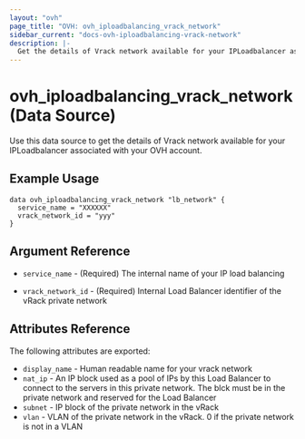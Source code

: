 ```yaml
---
layout: "ovh"
page_title: "OVH: ovh_iploadbalancing_vrack_network"
sidebar_current: "docs-ovh-iploadbalancing-vrack-network"
description: |-
  Get the details of Vrack network available for your IPLoadbalancer associated with your OVH account.
---
```


# ovh_iploadbalancing_vrack_network (Data Source)

Use this data source to get the details of Vrack network available for your IPLoadbalancer associated with your OVH account.

## Example Usage

```hcl
data ovh_iploadbalancing_vrack_network "lb_network" {
  service_name = "XXXXXX"
  vrack_network_id = "yyy"
}
```

## Argument Reference


* `service_name` - (Required) The internal name of your IP load balancing

* `vrack_network_id` - (Required) Internal Load Balancer identifier of the vRack private network


## Attributes Reference

The following attributes are exported:

* `display_name` - Human readable name for your vrack network
* `nat_ip` - An IP block used as a pool of IPs by this Load Balancer to connect to the servers in this private network. The blck must be in the private network and reserved for the Load Balancer
* `subnet` - IP block of the private network in the vRack
* `vlan` - VLAN of the private network in the vRack. 0 if the private network is not in a VLAN

